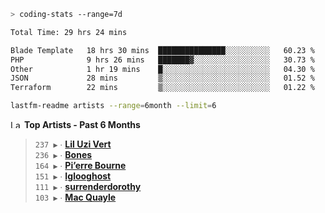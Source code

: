 ```zsh
> coding-stats --range=7d
```

<!--START_SECTION:waka-->

```txt
Total Time: 29 hrs 24 mins

Blade Template   18 hrs 30 mins  ███████████████░░░░░░░░░░   60.23 %
PHP              9 hrs 26 mins   ███████▓░░░░░░░░░░░░░░░░░   30.73 %
Other            1 hr 19 mins    █░░░░░░░░░░░░░░░░░░░░░░░░   04.30 %
JSON             28 mins         ▒░░░░░░░░░░░░░░░░░░░░░░░░   01.52 %
Terraform        22 mins         ▒░░░░░░░░░░░░░░░░░░░░░░░░   01.22 %
```

<!--END_SECTION:waka-->

```zsh
lastfm-readme artists --range=6month --limit=6
```

<!--START_LASTFM_ARTISTS:{"period": "6month", "rows": 6}-->
<a href="https://last.fm" target="_blank"><img src="https://user-images.githubusercontent.com/17434202/215290617-e793598d-d7c9-428f-9975-156db1ba89cc.svg" alt="Last.fm Logo" width="18" height="13"/></a> **Top Artists - Past 6 Months**

> `237 ▶️` ∙ **[Lil Uzi Vert](https://www.last.fm/music/Lil+Uzi+Vert)**<br/>
> `236 ▶️` ∙ **[Bones](https://www.last.fm/music/Bones)**<br/>
> `164 ▶️` ∙ **[Pi’erre Bourne](https://www.last.fm/music/Pi%E2%80%99erre+Bourne)**<br/>
> `151 ▶️` ∙ **[Iglooghost](https://www.last.fm/music/Iglooghost)**<br/>
> `111 ▶️` ∙ **[surrenderdorothy](https://www.last.fm/music/surrenderdorothy)**<br/>
> `103 ▶️` ∙ **[Mac Quayle](https://www.last.fm/music/Mac+Quayle)**<br/>
<!--END_LASTFM_ARTISTS-->

